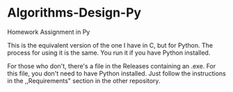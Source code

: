 # Algorithms-Design-Py
Homework Assignment in Py

This is the equivalent version of the one I have in C, but for Python.
The process for using it is the same. You run it if you have Python installed.

For those who don't, there's a file in the Releases containing an .exe. For this file, you don't need to have Python installed. Just follow the instructions in the ,,Requirements" section in the other repository.
